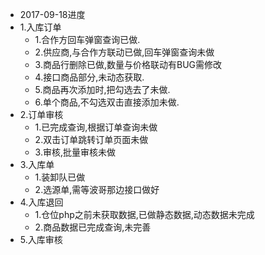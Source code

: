 - 2017-09-18进度
- 1.入库订单
  - 1.合作方回车弹窗查询已做.
  - 2.供应商,与合作方联动已做,回车弹窗查询未做
  - 3.商品行删除已做,数量与价格联动有BUG需修改
  - 4.接口商品部分,未动态获取.
  - 5.商品再次添加时,把勾选去了未做.
  - 6.单个商品,不勾选双击直接添加未做.
- 2.订单审核
  - 1.已完成查询,根据订单查询未做
  - 2.双击订单跳转订单页面未做
  - 3.审核,批量审核未做
- 3.入库单
  - 1.装卸队已做
  - 2.选源单,需等波哥那边接口做好
- 4.入库退回
  - 1.仓位php之前未获取数据,已做静态数据,动态数据未完成
  - 2.商品数据已完成查询,未完善
- 5.入库审核
